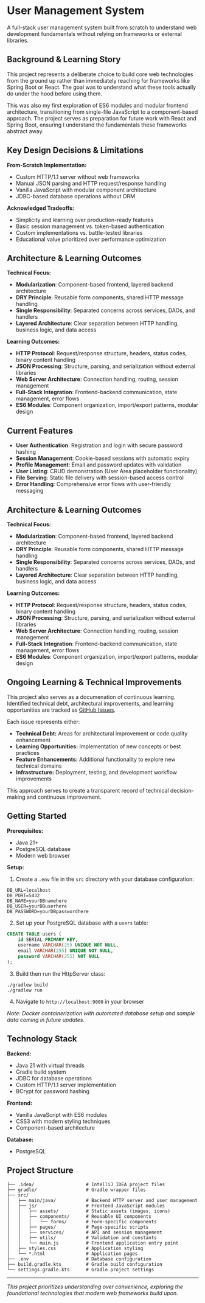 # User Management System

A full-stack user management system built from scratch to understand web development fundamentals without relying on frameworks or external libraries.

## Background & Learning Story

This project represents a deliberate choice to build core web technologies from the ground up rather than immediately reaching for frameworks like Spring Boot or React. The goal was to understand what these tools actually do under the hood before using them.

This was also my first exploration of ES6 modules and modular frontend architecture, transitioning from single-file JavaScript to a component-based approach. The project serves as preparation for future work with React and Spring Boot, ensuring I understand the fundamentals these frameworks abstract away.

## Key Design Decisions & Limitations

**From-Scratch Implementation:**
- Custom HTTP/1.1 server without web frameworks
- Manual JSON parsing and HTTP request/response handling
- Vanilla JavaScript with modular component architecture
- JDBC-based database operations without ORM

**Acknowledged Tradeoffs:**
- Simplicity and learning over production-ready features
- Basic session management vs. token-based authentication
- Custom implementations vs. battle-tested libraries
- Educational value prioritized over performance optimization

## Architecture & Learning Outcomes

**Technical Focus:**
- **Modularization**: Component-based frontend, layered backend architecture
- **DRY Principle**: Reusable form components, shared HTTP message handling
- **Single Responsibility**: Separated concerns across services, DAOs, and handlers
- **Layered Architecture**: Clear separation between HTTP handling, business logic, and data access

**Learning Outcomes:**
- **HTTP Protocol**: Request/response structure, headers, status codes, binary content handling
- **JSON Processing**: Structure, parsing, and serialization without external libraries
- **Web Server Architecture**: Connection handling, routing, session management
- **Full-Stack Integration**: Frontend-backend communication, state management, error flows
- **ES6 Modules**: Component organization, import/export patterns, modular design

## Current Features

- **User Authentication**: Registration and login with secure password hashing
- **Session Management**: Cookie-based sessions with automatic expiry
- **Profile Management**: Email and password updates with validation
- **User Listing**: CRUD demonstration (User Area placeholder functionality)
- **File Serving**: Static file delivery with session-based access control
- **Error Handling**: Comprehensive error flows with user-friendly messaging

## Architecture & Learning Outcomes

**Technical Focus:**
- **Modularization**: Component-based frontend, layered backend architecture
- **DRY Principle**: Reusable form components, shared HTTP message handling
- **Single Responsibility**: Separated concerns across services, DAOs, and handlers
- **Layered Architecture**: Clear separation between HTTP handling, business logic, and data access

**Learning Outcomes:**
- **HTTP Protocol**: Request/response structure, headers, status codes, binary content handling
- **JSON Processing**: Structure, parsing, and serialization without external libraries
- **Web Server Architecture**: Connection handling, routing, session management
- **Full-Stack Integration**: Frontend-backend communication, state management, error flows
- **ES6 Modules**: Component organization, import/export patterns, modular design

## Ongoing Learning & Technical Improvements

This project also serves as a documenation of continuous learning. Identified technical debt, architectural improvements, and learning opportunities are tracked as [GitHub Issues](../../issues).

Each issue represents either:
- **Technical Debt:** Areas for architectural improvement or code quality enhancement
- **Learning Opportunities:** Implementation of new concepts or best practices
- **Feature Enhancements:** Additional functionality to explore new technical domains
- **Infrastructure:** Deployment, testing, and development workflow improvements

This approach serves to create a transparent record of technical decision-making and continuous improvement.

## Getting Started

**Prerequisites:**
- Java 21+
- PostgreSQL database
- Modern web browser

**Setup:**
1. Create a `.env` file in the `src` directory with your database configuration:
```
DB_URL=localhost
DB_PORT=5432
DB_NAME=yourDBnamehere
DB_USER=yourDBuserhere
DB_PASSWORD=yourDBpasswordhere
```
2. Set up your PostgreSQL database with a `users` table:
```sql
CREATE TABLE users (
    id SERIAL PRIMARY KEY,
    username VARCHAR(25) UNIQUE NOT NULL,
    email VARCHAR(255) UNIQUE NOT NULL,
    password VARCHAR(255) NOT NULL
);
```
3. Build then run the HttpServer class:
```
./gradlew build
./gradlew run
```
4. Navigate to `http://localhost:9000` in your browser

*Note: Docker containerization with automated database setup and sample data coming in future updates.*

## Technology Stack

**Backend:**
- Java 21 with virtual threads
- Gradle build system
- JDBC for database operations
- Custom HTTP/1.1 server implementation
- BCrypt for password hashing

**Frontend:**
- Vanilla JavaScript with ES6 modules
- CSS3 with modern styling techniques
- Component-based architecture

**Database:**
- PostgreSQL

## Project Structure

```
├── .idea/                   # IntelliJ IDEA project files
├── gradle/                  # Gradle wrapper files
├── src/
│   ├── main/java/           # Backend HTTP server and user management
│   ├── js/                  # Frontend JavaScript modules
│   │   ├── assets/          # Static assets (images, icons)
│   │   ├── components/      # Reusable UI components
│   │   │   └── forms/       # Form-specific components
│   │   ├── pages/           # Page-specific scripts
│   │   ├── services/        # API and session management
│   │   ├── utils/           # Validation and constants
│   │   └── main.js          # Frontend application entry point
│   ├── styles.css           # Application styling
│   └── *.html               # Application pages
├── .env                     # Database configuration
├── build.gradle.kts         # Gradle build configuration
└── settings.gradle.kts      # Gradle project settings
```

---

*This project prioritizes understanding over convenience, exploring the foundational technologies that modern web frameworks build upon.*
